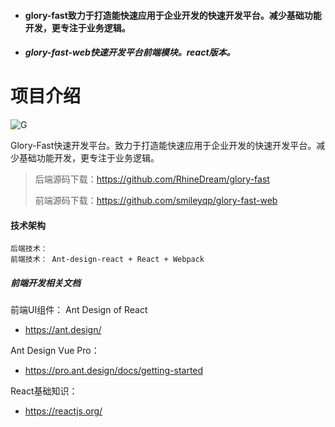 - #### glory-fast致力于打造能快速应用于企业开发的快速开发平台。减少基础功能开发，更专注于业务逻辑。
- ##### glory-fast-web快速开发平台前端模块。react版本。


# 项目介绍

![G](../img/G.png)





Glory-Fast快速开发平台。致力于打造能快速应用于企业开发的快速开发平台。减少基础功能开发，更专注于业务逻辑。

> 后端源码下载：<https://github.com/RhineDream/glory-fast>
>
> 前端源码下载：<https://github.com/smileyqp/glory-fast-web>

#### 技术架构

```shell
后端技术： 
前端技术： Ant-design-react + React + Webpack 
```

##### 前端开发相关文档

前端UI组件： Ant Design of React

- <https://ant.design/>

Ant Design Vue Pro：

- <https://pro.ant.design/docs/getting-started>

React基础知识：

- <https://reactjs.org/>